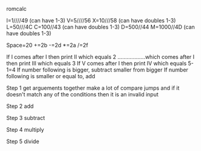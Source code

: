 romcalc


I=1////49 (can have 1-3)
V=5////56
X=10///58 (can have doubles 1-3)
L=50///4C
C=100//43 (can have doubles 1-3)
D=500//44
M=1000//4D (can have doubles 1-3)

Space=20
+=2b
-=2d
*=2a
/=2f

If I comes after I then print II which equals 2
..................which comes after I then print III which equals 3
If V comes after I then print IV which equals 5-1=4
If number following is bigger, subtract smaller from bigger
If number following is smaller or equal to, add

Step 1
get arguements together
make a lot of compare jumps and if it doesn't match any of the conditions then it is an 
invalid input



Step 2
add

Step 3
subtract

Step 4
multiply

Step 5
divide
